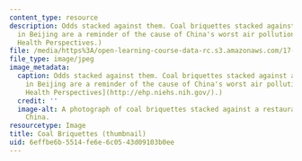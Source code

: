 ```yaml
---
content_type: resource
description: Odds stacked against them. Coal briquettes stacked against a restaurant
  in Beijing are a reminder of the cause of China's worst air pollution. (Environmental
  Health Perspectives.)
file: /media/https%3A/open-learning-course-data-rc.s3.amazonaws.com/17-544-comparative-politics-and-china-fall-2002/6effbe6b5514fe6e6c0543d09103b0ee_17-544f02-th.jpg
file_type: image/jpeg
image_metadata:
  caption: Odds stacked against them. Coal briquettes stacked against a restaurant
    in Beijing are a reminder of the cause of China's worst air pollution. ([Environmental
    Health Perspectives](http://ehp.niehs.nih.gov/).)
  credit: ''
  image-alt: A photograph of coal briquettes stacked against a restaurant in Beijing,
    China.
resourcetype: Image
title: Coal Briquettes (thumbnail)
uid: 6effbe6b-5514-fe6e-6c05-43d09103b0ee
---
```

